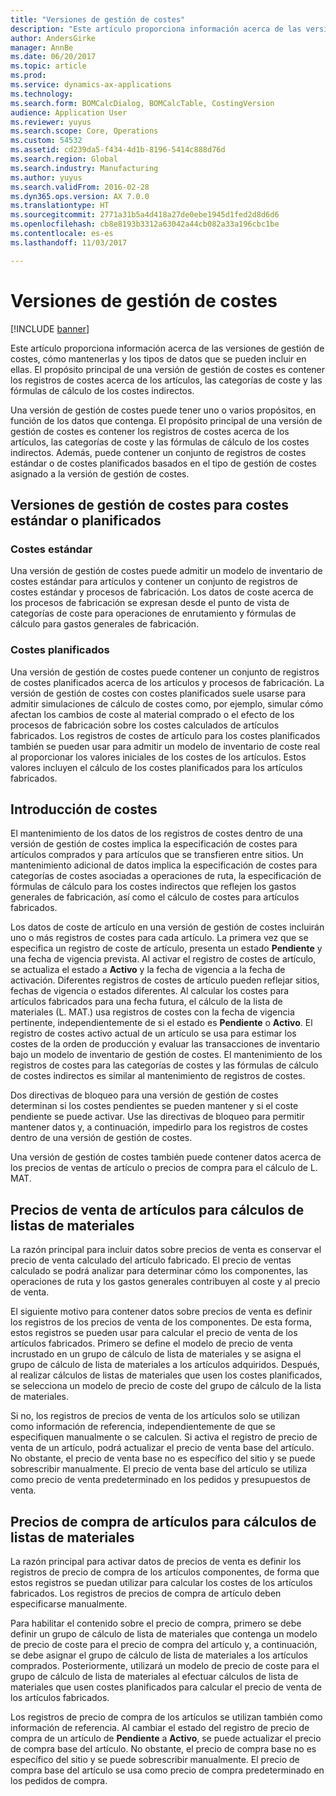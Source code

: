 ```yaml
---
title: "Versiones de gestión de costes"
description: "Este artículo proporciona información acerca de las versiones de gestión de costes, cómo mantenerlas y los tipos de datos que se pueden incluir en ellas. El propósito principal de una versión de gestión de costes es contener los registros de costes acerca de los artículos, las categorías de coste y las fórmulas de cálculo de los costes indirectos."
author: AndersGirke
manager: AnnBe
ms.date: 06/20/2017
ms.topic: article
ms.prod: 
ms.service: dynamics-ax-applications
ms.technology: 
ms.search.form: BOMCalcDialog, BOMCalcTable, CostingVersion
audience: Application User
ms.reviewer: yuyus
ms.search.scope: Core, Operations
ms.custom: 54532
ms.assetid: cd239da5-f434-4d1b-8196-5414c888d76d
ms.search.region: Global
ms.search.industry: Manufacturing
ms.author: yuyus
ms.search.validFrom: 2016-02-28
ms.dyn365.ops.version: AX 7.0.0
ms.translationtype: HT
ms.sourcegitcommit: 2771a31b5a4d418a27de0ebe1945d1fed2d8d6d6
ms.openlocfilehash: cb8e8193b3312a63042a44cb082a33a196cbc1be
ms.contentlocale: es-es
ms.lasthandoff: 11/03/2017

---
```


# <a name="costing-versions"></a>Versiones de gestión de costes

[!INCLUDE [banner](../includes/banner.md)]

Este artículo proporciona información acerca de las versiones de gestión de costes, cómo mantenerlas y los tipos de datos que se pueden incluir en ellas. El propósito principal de una versión de gestión de costes es contener los registros de costes acerca de los artículos, las categorías de coste y las fórmulas de cálculo de los costes indirectos.

Una versión de gestión de costes puede tener uno o varios propósitos, en función de los datos que contenga. El propósito principal de una versión de gestión de costes es contener los registros de costes acerca de los artículos, las categorías de coste y las fórmulas de cálculo de los costes indirectos. Además, puede contener un conjunto de registros de costes estándar o de costes planificados basados en el tipo de gestión de costes asignado a la versión de gestión de costes.

## <a name="costing-versions-for-standard-or-planned-costs"></a>Versiones de gestión de costes para costes estándar o planificados
### <a name="standard-costs"></a>Costes estándar

Una versión de gestión de costes puede admitir un modelo de inventario de costes estándar para artículos y contener un conjunto de registros de costes estándar y procesos de fabricación. Los datos de coste acerca de los procesos de fabricación se expresan desde el punto de vista de categorías de coste para operaciones de enrutamiento y fórmulas de cálculo para gastos generales de fabricación.

### <a name="planned-costs"></a>Costes planificados

Una versión de gestión de costes puede contener un conjunto de registros de costes planificados acerca de los artículos y procesos de fabricación. La versión de gestión de costes con costes planificados suele usarse para admitir simulaciones de cálculo de costes como, por ejemplo, simular cómo afectan los cambios de coste al material comprado o el efecto de los procesos de fabricación sobre los costes calculados de artículos fabricados. Los registros de costes de artículo para los costes planificados también se pueden usar para admitir un modelo de inventario de coste real al proporcionar los valores iniciales de los costes de los artículos. Estos valores incluyen el cálculo de los costes planificados para los artículos fabricados.

## <a name="entering-costs"></a>Introducción de costes
El mantenimiento de los datos de los registros de costes dentro de una versión de gestión de costes implica la especificación de costes para artículos comprados y para artículos que se transfieren entre sitios. Un mantenimiento adicional de datos implica la especificación de costes para categorías de costes asociadas a operaciones de ruta, la especificación de fórmulas de cálculo para los costes indirectos que reflejen los gastos generales de fabricación, así como el cálculo de costes para artículos fabricados. 

Los datos de coste de artículo en una versión de gestión de costes incluirán uno o más registros de costes para cada artículo. La primera vez que se especifica un registro de coste de artículo, presenta un estado **Pendiente** y una fecha de vigencia prevista. Al activar el registro de costes de artículo, se actualiza el estado a **Activo** y la fecha de vigencia a la fecha de activación. Diferentes registros de costes de artículo pueden reflejar sitios, fechas de vigencia o estados diferentes. Al calcular los costes para artículos fabricados para una fecha futura, el cálculo de la lista de materiales (L. MAT.) usa registros de costes con la fecha de vigencia pertinente, independientemente de si el estado es **Pendiente** o **Activo**. El registro de costes activo actual de un artículo se usa para estimar los costes de la orden de producción y evaluar las transacciones de inventario bajo un modelo de inventario de gestión de costes. El mantenimiento de los registros de costes para las categorías de costes y las fórmulas de cálculo de costes indirectos es similar al mantenimiento de registros de costes. 

Dos directivas de bloqueo para una versión de gestión de costes determinan si los costes pendientes se pueden mantener y si el coste pendiente se puede activar. Use las directivas de bloqueo para permitir mantener datos y, a continuación, impedirlo para los registros de costes dentro de una versión de gestión de costes. 

Una versión de gestión de costes también puede contener datos acerca de los precios de ventas de artículo o precios de compra para el cálculo de L. MAT.

## <a name="item-sales-prices-for-bom-calculations"></a>Precios de venta de artículos para cálculos de listas de materiales
La razón principal para incluir datos sobre precios de venta es conservar el precio de venta calculado del artículo fabricado. El precio de ventas calculado se podrá analizar para determinar cómo los componentes, las operaciones de ruta y los gastos generales contribuyen al coste y al precio de venta. 

El siguiente motivo para contener datos sobre precios de venta es definir los registros de los precios de venta de los componentes. De esta forma, estos registros se pueden usar para calcular el precio de venta de los artículos fabricados. Primero se define el modelo de precio de venta incrustado en un grupo de cálculo de lista de materiales y se asigna el grupo de cálculo de lista de materiales a los artículos adquiridos. Después, al realizar cálculos de listas de materiales que usen los costes planificados, se selecciona un modelo de precio de coste del grupo de cálculo de la lista de materiales. 

Si no, los registros de precios de venta de los artículos solo se utilizan como información de referencia, independientemente de que se especifiquen manualmente o se calculen. Si activa el registro de precio de venta de un artículo, podrá actualizar el precio de venta base del artículo. No obstante, el precio de venta base no es específico del sitio y se puede sobrescribir manualmente. El precio de venta base del artículo se utiliza como precio de venta predeterminado en los pedidos y presupuestos de venta.

## <a name="item-purchase-prices-for-bom-calculations"></a>Precios de compra de artículos para cálculos de listas de materiales
La razón principal para activar datos de precios de venta es definir los registros de precio de compra de los artículos componentes, de forma que estos registros se puedan utilizar para calcular los costes de los artículos fabricados. Los registros de precios de compra de artículo deben especificarse manualmente. 

Para habilitar el contenido sobre el precio de compra, primero se debe definir un grupo de cálculo de lista de materiales que contenga un modelo de precio de coste para el precio de compra del artículo y, a continuación, se debe asignar el grupo de cálculo de lista de materiales a los artículos comprados. Posteriormente, utilizará un modelo de precio de coste para el grupo de cálculo de lista de materiales al efectuar cálculos de lista de materiales que usen costes planificados para calcular el precio de venta de los artículos fabricados. 

Los registros de precio de compra de los artículos se utilizan también como información de referencia. Al cambiar el estado del registro de precio de compra de un artículo de **Pendiente** a **Activo**, se puede actualizar el precio de compra base del artículo. No obstante, el precio de compra base no es específico del sitio y se puede sobrescribir manualmente. El precio de compra base del artículo se usa como precio de compra predeterminado en los pedidos de compra.




